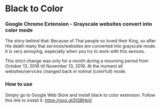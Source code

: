 # Black to Color

### Google Chrome Extension - Grayscale websites convert into color mode

The story behind that:
Because of Thai people so loved their King, so after His death many thai
services/websites are converted into grayscale mode. It is very annoying,
especially when you try to work with this sevices.

This strict change was only for a month during a mourning period from October 13, 2016 till November 13, 2016. At the moment all websites/services changed back in notmal (colorfull) mode.


### How to use

Simply go to Google Web Store and install black to color extension.
Follow this link to install it: https://goo.gl/DQBHpG
